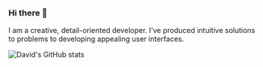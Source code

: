 ### Hi there 👋

<!--
**davidjettt/davidjettt** is a ✨ _special_ ✨ repository because its `README.md` (this file) appears on your GitHub profile.

Here are some ideas to get you started:

- 🔭 I’m currently working on ...
- 🌱 I’m currently learning ...
- 👯 I’m looking to collaborate on ...
- 🤔 I’m looking for help with ...
- 💬 Ask me about ...
- 📫 How to reach me: ...
- 😄 Pronouns: ...
- ⚡ Fun fact: ...
-->

I am a creative, detail-oriented developer. I've produced intuitive solutions to problems to developing appealing user interfaces.

![David's GitHub stats](https://github-readme-stats.vercel.app/api?username=davidjettt&theme=dark&show_icons=true)
